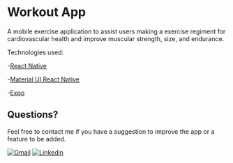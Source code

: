
# Workout App

A mobile exercise application to assist users making a exercise regiment for cardiovascular health and improve muscular strength, size, and endurance. 

Technologies used: 

-[React Native](https://reactnative.dev/docs/getting-started)

-[Material UI React Native](https://www.react-native-material.com/docs/getting-started)

-[Expo](https://docs.expo.dev/)


## Questions?
Feel free to contact me if you have a suggestion to improve the app or a feature to be added. 


[![Gmail](https://img.shields.io/badge/Gmail-D14836?style=for-the-badge&logo=gmail&logoColor=white)](daniel.ek.park@gmail.com)
[![Linkedin](https://img.shields.io/badge/Linkedin-Linkedin%20-blue)](https://www.linkedin.com/in/daniel-park-70878119a/)
